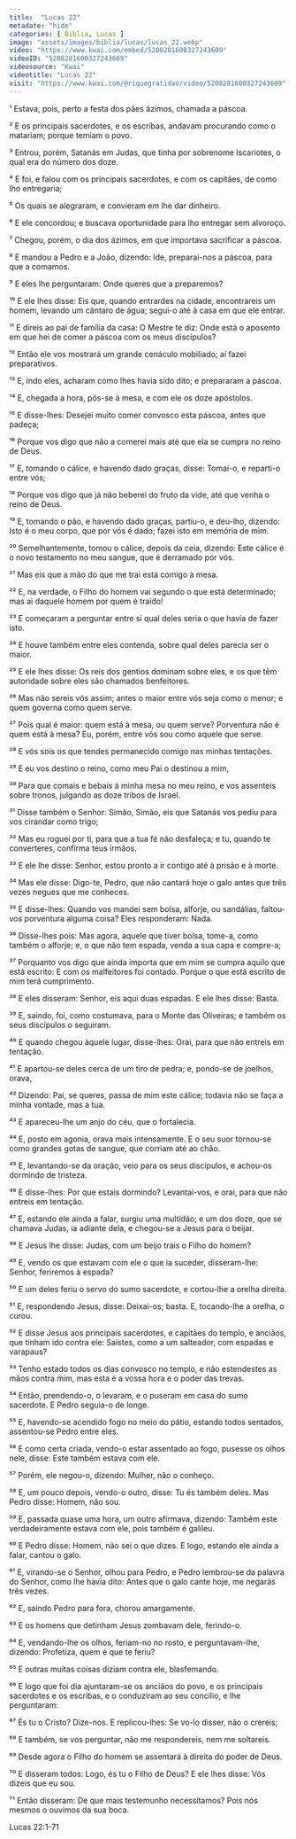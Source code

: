 ```yaml
---
title:  "Lucas 22"
metadate: "hide"
categories: [ Biblia, Lucas ]
image: "assets/images/biblia/lucas/lucas_22.webp"
video: "https://www.kwai.com/embed/5208281600327243609"
videoID: "5208281600327243609"
videosource: "Kwai"
videotitle: "Lucas 22"
visit: "https://www.kwai.com/@riquegratidao/video/5208281600327243609"
---
```



¹ Estava, pois, perto a festa dos pães ázimos, chamada a páscoa.

² E os principais sacerdotes, e os escribas, andavam procurando como o matariam; porque temiam o povo.

³ Entrou, porém, Satanás em Judas, que tinha por sobrenome Iscariotes, o qual era do número dos doze.

⁴ E foi, e falou com os principais sacerdotes, e com os capitães, de como lho entregaria;

⁵ Os quais se alegraram, e convieram em lhe dar dinheiro.

⁶ E ele concordou; e buscava oportunidade para lho entregar sem alvoroço.

⁷ Chegou, porém, o dia dos ázimos, em que importava sacrificar a páscoa.

⁸ E mandou a Pedro e a João, dizendo: Ide, preparai-nos a páscoa, para que a comamos.

⁹ E eles lhe perguntaram: Onde queres que a preparemos?

¹⁰ E ele lhes disse: Eis que, quando entrardes na cidade, encontrareis um homem, levando um cântaro de água; segui-o até à casa em que ele entrar.

¹¹ E direis ao pai de família da casa: O Mestre te diz: Onde está o aposento em que hei de comer a páscoa com os meus discípulos?

¹² Então ele vos mostrará um grande cenáculo mobiliado; aí fazei preparativos.

¹³ E, indo eles, acharam como lhes havia sido dito; e prepararam a páscoa.

¹⁴ E, chegada a hora, pôs-se à mesa, e com ele os doze apóstolos.

¹⁵ E disse-lhes: Desejei muito comer convosco esta páscoa, antes que padeça;

¹⁶ Porque vos digo que não a comerei mais até que ela se cumpra no reino de Deus.

¹⁷ E, tomando o cálice, e havendo dado graças, disse: Tomai-o, e reparti-o entre vós;

¹⁸ Porque vos digo que já não beberei do fruto da vide, até que venha o reino de Deus.

¹⁹ E, tomando o pão, e havendo dado graças, partiu-o, e deu-lho, dizendo: Isto é o meu corpo, que por vós é dado; fazei isto em memória de mim.

²⁰ Semelhantemente, tomou o cálice, depois da ceia, dizendo: Este cálice é o novo testamento no meu sangue, que é derramado por vós.

²¹ Mas eis que a mão do que me trai está comigo à mesa.

²² E, na verdade, o Filho do homem vai segundo o que está determinado; mas ai daquele homem por quem é traído!

²³ E começaram a perguntar entre si qual deles seria o que havia de fazer isto.

²⁴ E houve também entre eles contenda, sobre qual deles parecia ser o maior.

²⁵ E ele lhes disse: Os reis dos gentios dominam sobre eles, e os que têm autoridade sobre eles são chamados benfeitores.

²⁶ Mas não sereis vós assim; antes o maior entre vós seja como o menor; e quem governa como quem serve.

²⁷ Pois qual é maior: quem está à mesa, ou quem serve? Porventura não é quem está à mesa? Eu, porém, entre vós sou como aquele que serve.

²⁸ E vós sois os que tendes permanecido comigo nas minhas tentações.

²⁹ E eu vos destino o reino, como meu Pai o destinou a mim,

³⁰ Para que comais e bebais à minha mesa no meu reino, e vos assenteis sobre tronos, julgando as doze tribos de Israel.

³¹ Disse também o Senhor: Simão, Simão, eis que Satanás vos pediu para vos cirandar como trigo;

³² Mas eu roguei por ti, para que a tua fé não desfaleça; e tu, quando te converteres, confirma teus irmãos.

³³ E ele lhe disse: Senhor, estou pronto a ir contigo até à prisão e à morte.

³⁴ Mas ele disse: Digo-te, Pedro, que não cantará hoje o galo antes que três vezes negues que me conheces.

³⁵ E disse-lhes: Quando vos mandei sem bolsa, alforje, ou sandálias, faltou-vos porventura alguma coisa? Eles responderam: Nada.

³⁶ Disse-lhes pois: Mas agora, aquele que tiver bolsa, tome-a, como também o alforje; e, o que não tem espada, venda a sua capa e compre-a;

³⁷ Porquanto vos digo que ainda importa que em mim se cumpra aquilo que está escrito: E com os malfeitores foi contado. Porque o que está escrito de mim terá cumprimento.

³⁸ E eles disseram: Senhor, eis aqui duas espadas. E ele lhes disse: Basta.

³⁹ E, saindo, foi, como costumava, para o Monte das Oliveiras; e também os seus discípulos o seguiram.

⁴⁰ E quando chegou àquele lugar, disse-lhes: Orai, para que não entreis em tentação.

⁴¹ E apartou-se deles cerca de um tiro de pedra; e, pondo-se de joelhos, orava,

⁴² Dizendo: Pai, se queres, passa de mim este cálice; todavia não se faça a minha vontade, mas a tua.

⁴³ E apareceu-lhe um anjo do céu, que o fortalecia.

⁴⁴ E, posto em agonia, orava mais intensamente. E o seu suor tornou-se como grandes gotas de sangue, que corriam até ao chão.

⁴⁵ E, levantando-se da oração, veio para os seus discípulos, e achou-os dormindo de tristeza.

⁴⁶ E disse-lhes: Por que estais dormindo? Levantai-vos, e orai, para que não entreis em tentação.

⁴⁷ E, estando ele ainda a falar, surgiu uma multidão; e um dos doze, que se chamava Judas, ia adiante dela, e chegou-se a Jesus para o beijar.

⁴⁸ E Jesus lhe disse: Judas, com um beijo trais o Filho do homem?

⁴⁹ E, vendo os que estavam com ele o que ia suceder, disseram-lhe: Senhor, feriremos à espada?

⁵⁰ E um deles feriu o servo do sumo sacerdote, e cortou-lhe a orelha direita.

⁵¹ E, respondendo Jesus, disse: Deixai-os; basta. E, tocando-lhe a orelha, o curou.

⁵² E disse Jesus aos principais sacerdotes, e capitães do templo, e anciãos, que tinham ido contra ele: Saístes, como a um salteador, com espadas e varapaus?

⁵³ Tenho estado todos os dias convosco no templo, e não estendestes as mãos contra mim, mas esta é a vossa hora e o poder das trevas.

⁵⁴ Então, prendendo-o, o levaram, e o puseram em casa do sumo sacerdote. E Pedro seguia-o de longe.

⁵⁵ E, havendo-se acendido fogo no meio do pátio, estando todos sentados, assentou-se Pedro entre eles.

⁵⁶ E como certa criada, vendo-o estar assentado ao fogo, pusesse os olhos nele, disse: Este também estava com ele.

⁵⁷ Porém, ele negou-o, dizendo: Mulher, não o conheço.

⁵⁸ E, um pouco depois, vendo-o outro, disse: Tu és também deles. Mas Pedro disse: Homem, não sou.

⁵⁹ E, passada quase uma hora, um outro afirmava, dizendo: Também este verdadeiramente estava com ele, pois também é galileu.

⁶⁰ E Pedro disse: Homem, não sei o que dizes. E logo, estando ele ainda a falar, cantou o galo.

⁶¹ E, virando-se o Senhor, olhou para Pedro, e Pedro lembrou-se da palavra do Senhor, como lhe havia dito: Antes que o galo cante hoje, me negarás três vezes.

⁶² E, saindo Pedro para fora, chorou amargamente.

⁶³ E os homens que detinham Jesus zombavam dele, ferindo-o.

⁶⁴ E, vendando-lhe os olhos, feriam-no no rosto, e perguntavam-lhe, dizendo: Profetiza, quem é que te feriu?

⁶⁵ E outras muitas coisas diziam contra ele, blasfemando.

⁶⁶ E logo que foi dia ajuntaram-se os anciãos do povo, e os principais sacerdotes e os escribas, e o conduziram ao seu concílio, e lhe perguntaram:

⁶⁷ És tu o Cristo? Dize-nos. E replicou-lhes: Se vo-lo disser, não o crereis;

⁶⁸ E também, se vos perguntar, não me respondereis, nem me soltareis.

⁶⁹ Desde agora o Filho do homem se assentará à direita do poder de Deus.

⁷⁰ E disseram todos: Logo, és tu o Filho de Deus? E ele lhes disse: Vós dizeis que eu sou.

⁷¹ Então disseram: De que mais testemunho necessitamos? Pois nós mesmos o ouvimos da sua boca. 



Lucas 22:1-71
